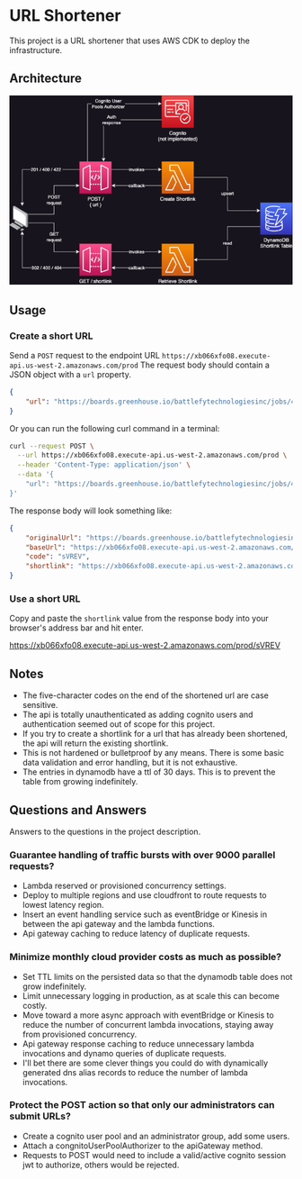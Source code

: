 # URL Shortener

This project is a URL shortener that uses AWS CDK to deploy the infrastructure.

## Architecture

![Architecture](./battlefy.drawio.png)

## Usage

### Create a short URL

Send a `POST` request to the endpoint URL `https://xb066xfo08.execute-api.us-west-2.amazonaws.com/prod`
The request body should contain a JSON object with a `url` property.

```json
{
    "url": "https://boards.greenhouse.io/battlefytechnologiesinc/jobs/4067109007"
}
```

Or you can run the following curl command in a terminal:
```bash
curl --request POST \
  --url https://xb066xfo08.execute-api.us-west-2.amazonaws.com/prod \
  --header 'Content-Type: application/json' \
  --data '{
	"url": "https://boards.greenhouse.io/battlefytechnologiesinc/jobs/4067109007"
}'
```
The response body will look something like:

```json
{
	"originalUrl": "https://boards.greenhouse.io/battlefytechnologiesinc/jobs/4067109007",
	"baseUrl": "https://xb066xfo08.execute-api.us-west-2.amazonaws.com/prod/",
	"code": "sVREV",
	"shortlink": "https://xb066xfo08.execute-api.us-west-2.amazonaws.com/prod/sVREV"
}
```

### Use a short URL

Copy and paste the `shortlink` value from the response body into your browser's address bar and hit enter.

https://xb066xfo08.execute-api.us-west-2.amazonaws.com/prod/sVREV

## Notes

* The five-character codes on the end of the shortened url are case sensitive.
* The api is totally unauthenticated as adding cognito users and authentication seemed out of scope for this project.
* If you try to create a shortlink for a url that has already been shortened, the api will return the existing shortlink.
* This is not hardened or bulletproof by any means. There is some basic data validation and error handling, but it is not exhaustive.
* The entries in dynamodb have a ttl of 30 days. This is to prevent the table from growing indefinitely.

## Questions and Answers

Answers to the questions in the project description.

### Guarantee handling of traffic bursts with over 9000 parallel requests?

* Lambda reserved or provisioned concurrency settings.
* Deploy to multiple regions and use cloudfront to route requests to lowest latency region.
* Insert an event handling service such as eventBridge or Kinesis in between the api gateway and the lambda functions.
* Api gateway caching to reduce latency of duplicate requests.

### Minimize monthly cloud provider costs as much as possible?

* Set TTL limits on the persisted data so that the dynamodb table does not grow indefinitely.
* Limit unnecessary logging in production, as at scale this can become costly.
* Move toward a more async approach with eventBridge or Kinesis to reduce the number of concurrent lambda invocations,
   staying away from provisioned concurrency.
* Api gateway response caching to reduce unnecessary lambda invocations and dynamo queries of duplicate requests.
* I'll bet there are some clever things you could do with dynamically generated dns alias records to reduce the number of lambda invocations.

### Protect the POST action so that only our administrators can submit URLs?

* Create a cognito user pool and an administrator group, add some users.
* Attach a congnitoUserPoolAuthorizer to the apiGateway method.
* Requests to POST would need to include a valid/active cognito session jwt to authorize, others would be rejected.
